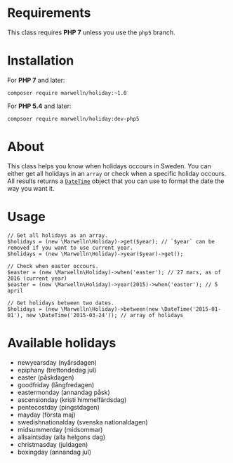 # Requirements

This class requires **PHP 7** unless you use the `php5` branch.

# Installation

For **PHP 7** and later:

    composer require marwelln/holiday:~1.0

For **PHP 5.4** and later:

    compsoer require marwelln/holiday:dev-php5

# About

This class helps you know when holidays occours in Sweden. You can either get all holidays in an `array` or check when a specific holiday occours. All results returns a [`DateTime`](http://php.net/manual/en/class.datetime.php) object that you can use to format the date the way you want it.

# Usage

    // Get all holidays as an array.
    $holidays = (new \Marwelln\Holiday)->get($year); // `$year` can be removed if you want to use current year.
    $holidays = (new \Marwelln\Holiday)->year($year)->get();

    // Check when easter occours.
    $easter = (new \Marwelln\Holiday)->when('easter'); // 27 mars, as of 2016 (current year)
    $easter = (new \Marwelln\Holiday)->year(2015)->when('easter'); // 5 april

    // Get holidays between two dates.
    $holidays = (new \Marwelln\Holiday)->between(new \DateTime('2015-01-01'), new \DateTime('2015-03-24')); // array of holidays

# Available holidays

- newyearsday (nyårsdagen)
- epiphany (trettondedag jul)
- easter (påskdagen)
- goodfriday (långfredagen)
- eastermonday (annandag påsk)
- ascensionday (kristi himmelfärdsdag)
- pentecostday (pingstdagen)
- mayday (första maj)
- swedishnationalday (svenska nationaldagen)
- midsummerday (midsommar)
- allsaintsday (alla helgons dag)
- christmasday (juldagen)
- boxingday (annandag jul)